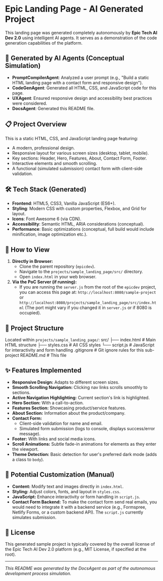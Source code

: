 # Epic Landing Page - AI Generated Project

This landing page was generated completely autonomously by **Epic Tech AI Dev 2.0** using intelligent AI agents. It serves as a demonstration of the code generation capabilities of the platform.

## 🤖 Generated by AI Agents (Conceptual Simulation)

- **PromptCompilerAgent**: Analyzed a user prompt (e.g., "Build a static HTML landing page with a contact form and responsive design").
- **CodeGenAgent**: Generated all HTML, CSS, and JavaScript code for this page.
- **UXAgent**: Ensured responsive design and accessibility best practices were considered.
- **DocsAgent**: Generated this README file.

## 📋 Project Overview

This is a static HTML, CSS, and JavaScript landing page featuring:
- A modern, professional design.
- Responsive layout for various screen sizes (desktop, tablet, mobile).
- Key sections: Header, Hero, Features, About, Contact Form, Footer.
- Interactive elements and smooth scrolling.
- A functional (simulated submission) contact form with client-side validation.

## 🛠 Tech Stack (Generated)

- **Frontend**: HTML5, CSS3, Vanilla JavaScript (ES6+).
- **Styling**: Modern CSS with custom properties, Flexbox, and Grid for layout.
- **Icons**: Font Awesome 6 (via CDN).
- **Accessibility**: Semantic HTML, ARIA considerations (conceptual).
- **Performance**: Basic optimizations (conceptual, full build would include minification, image optimization etc.).

## 🚀 How to View

1.  **Directly in Browser:**
    *   Clone the parent repository (`epicdev`).
    *   Navigate to the `projects/sample_landing_page/src/` directory.
    *   Open `index.html` in your web browser.
2.  **Via the PoC Server (if running):**
    *   If you are running the `server.js` from the root of the `epicdev` project, you can access this page at:
        `http://localhost:8080/sample-project` or `http://localhost:8080/projects/sample_landing_page/src/index.html`
        (The port might vary if you changed it in `server.js` or if 8080 is occupied).

## 📁 Project Structure

Located within `projects/sample_landing_page/`:
src/ ├── index.html # Main HTML structure ├── styles.css # All CSS styles └── script.js # JavaScript for interactivity and form handling .gitignore # Git ignore rules for this sub-project README.md # This file


## ✨ Features Implemented

- **Responsive Design:** Adapts to different screen sizes.
- **Smooth Scrolling Navigation:** Clicking nav links scrolls smoothly to sections.
- **Active Navigation Highlighting:** Current section's link is highlighted.
- **Hero Section:** With a call-to-action.
- **Features Section:** Showcasing product/service features.
- **About Section:** Information about the product/company.
- **Contact Form:**
    - Client-side validation for name and email.
    - Simulated form submission (logs to console, displays success/error message).
- **Footer:** With links and social media icons.
- **Scroll Animations:** Subtle fade-in animations for elements as they enter the viewport.
- **Theme Detection:** Basic detection for user's preferred dark mode (adds a class to `body`).

## 🔧 Potential Customization (Manual)

- **Content:** Modify text and images directly in `index.html`.
- **Styling:** Adjust colors, fonts, and layout in `styles.css`.
- **JavaScript:** Enhance interactivity or form handling in `script.js`.
- **Contact Form Backend:** To make the contact form send real emails, you would need to integrate it with a backend service (e.g., Formspree, Netlify Forms, or a custom backend API). The `script.js` currently simulates submission.

## 📄 License

This generated sample project is typically covered by the overall license of the Epic Tech AI Dev 2.0 platform (e.g., MIT License, if specified at the root).

---

*This README was generated by the DocsAgent as part of the autonomous development process simulation.*

